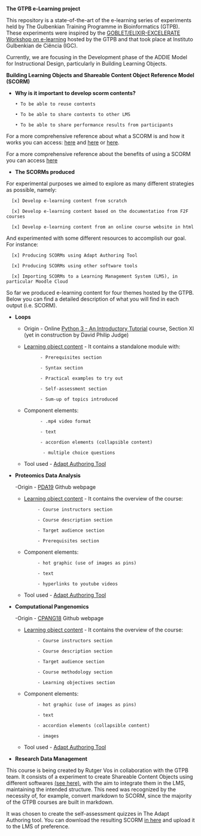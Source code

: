 **The GTPB e-Learning project**

This repository is a state-of-the-art of the e-learning series of experiments held by The Gulbenkian Training Programme in Bioinformatics (GTPB). 
These experiments were inspired by the [GOBLET/ELIXIR-EXCELERATE Workshop on e-learning](https://github.com/alexcaetano/GTPB_Elearning/blob/master/GOBLET_ELIXIR_Workshop_elearning_SaraPetiz_21112017.pdf) hosted by the GTPB and that took place at Instituto Gulbenkian de Ciência (IGC). 

Currently, we are focusing in the Development phase of the ADDIE Model for Instructional Design, particularly in Building Learning Objects.





**Building Learning Objects and Shareable Content Object Reference Model (SCORM)**



- **Why is it important to develop scorm contents?**

      • To be able to reuse contents
    
      • To be able to share contents to other LMS
    
      • To be able to share performance results from participants
    

For a more comprehensive reference about what a SCORM is and how it works you can access: [here](https://scorm.com/scorm-explained/) and [here](https://scorm.com/scorm-explained/scorm-resources/scorm-cookbook/) or [here](https://scorm.com/wp-content/assets/cookbook/CookingUpASCORM_v1_2.pdf).

For a more comprehensive reference about the benefits of using a SCORM you can access [here](https://scorm.com/scorm-explained/business-of-scorm/benefits-of-scorm/)



- **The SCORMs produced**

 For experimental purposes we aimed to explore as many different strategies as possible, namely:
 
      [x] Develop e-learning content from scratch
      
      [x] Develop e-learning content based on the documentatioo from F2F courses
      
      [x] Develop e-learning content from an online course website in html
      
  And experimented with some different resources to accomplish our goal. For instance:
  
      [x] Producing SCORMs using Adapt Authoring Tool
      
      [x] Producing SCORMs using other software tools
      
      [x] Importing SCORMs to a Learning Management System (LMS), in particular Moodle Cloud
      

So far we produced e-learning content for four themes hosted by the GTPB. Below you can find a detailed description of what you will find in each output (i.e. SCORM).

   - **Loops**
   
   
        - Origin - Online [Python 3 - An Introductory Tutorial](https://rawgit.com/BioinformaticsTraining/Critical-Guides/gh-pages/HTML/Python_Bits.html#Section-XI) course, Section XI (yet in construction by David Philip Judge)
            
   
        - [Learning object content](https://github.com/alexcaetano/GTPB_Elearning/blob/master/SCORMs/loops_module.zip) - It contains a standalone module with:
       
                    - Prerequisites section
        
                    - Syntax section
        
                    - Practical examples to try out
        
                    - Self-assessment section
        
                    - Sum-up of topics introduced
        
        
        
        - Component elements:
      
                    - .mp4 video format
            
                    - text 
                   
                    - accordion elements (collapsible content) 
            
                     - multiple choice questions

    
       - Tool used - [Adapt Authoring Tool](https://www.adaptlearning.org/)
       
        
   - **Proteomics Data Analysis**
     
     
        -Origin - [PDA19](https://gtpb.github.io/PDA19/) Github webpage 
            
       
        - [Learning object content](https://github.com/alexcaetano/GTPB_Elearning/blob/master/SCORMs/proteomics_overview.zip) - It contains the overview of the course:
     
                   - Course instructors section
                   
                   - Course description section
                   
                   - Target audience section
                   
                   - Prerequisites section
                   
                   
        
        - Component elements:
             
      
                   - hot graphic (use of images as pins)
            
                   - text 
                   
                   - hyperlinks to youtube videos

    
        - Tool used - [Adapt Authoring Tool](https://www.adaptlearning.org/) 
      
      
      
      
   - **Computational Pangenomics**
     
     
        -Origin - [CPANG18](https://github.com/GTPB/CPANG18/blob/master/index.md) Github webpage 
             
       
        - [Learning object content](https://github.com/alexcaetano/GTPB_Elearning/blob/master/SCORMs/pangenomics_overview.zip) - It contains the overview of the course:
     
                   - Course instructors section
                   
                   - Course description section
                   
                   - Target audience section
                   
                   - Course methodology section
                   
                   - Learning objectives section
                   
        
        - Component elements:
             
      
                   - hot graphic (use of images as pins)
            
                   - text 
                   
                   - accordion elements (collapsible content)
                   
                   - images

    
       - Tool used - [Adapt Authoring Tool](https://www.adaptlearning.org/) 



   - **Research Data Management**

This course is being created by Rutger Vos in collaboration with the GTPB team. 
It consists of a experiment to create Shareable Content Objects using different softwares [(see here)](https://github.com/naturalis/markdown2scormhere), with the aim to integrate them in the LMS, maintaining the intended structure. This need was recognized by the necessity of, for example, convert markdown to SCORM, since the majority of the GTPB courses are built in markdown. 

It was chosen to create the self-assessment quizzes in The Adapt Authoring tool. You can download the resulting SCORM [in here](https://github.com/alexcaetano/GTPB_Elearning/blob/master/SCORMs/data_management_assessment.zip) and upload it to the LMS of preference.





